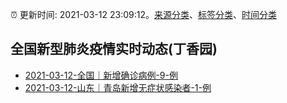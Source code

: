 :alarm_clock: 更新时间: 2021-03-12 23:09:12。[来源分类](../README.md)、[标签分类](../TAGS.md)、[时间分类](../TIMELINE.md)

## 全国新型肺炎疫情实时动态(丁香园)




- [2021-03-12-全国｜新增确诊病例-9-例](http://app.cctv.com/special/cportal/detail/arti/index.html?id=ArtiXyvbMwdluxTRh2xLP528210312&isfromapp=1) 
- [2021-03-12-​山东｜青岛新增无症状感染者-1-例](http://app.cctv.com/special/cportal/detail/arti/index.html?id=Arti0c1CkpIItEXdpwWD6SaD210312&isfromapp=1) 